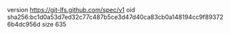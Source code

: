 version https://git-lfs.github.com/spec/v1
oid sha256:bc1d0a53d7ed32c77c487b5ce3d47d40ca83cb0a148194cc9f893726b4dc956d
size 635
